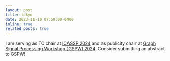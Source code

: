```yaml
---
layout: post
title: tokyo
date: 2023-11-10 07:59:00-0400
inline: true
related_posts: true
---
```


I am serving as TC chair at [ICASSP 2024](https://2024.ieeeicassp.org/) and as publicity chair at [Graph Signal Processing Workshop (GSPW) 2024](https://gspworkshop.org/). Consider submitting an abstract to GSPW!

